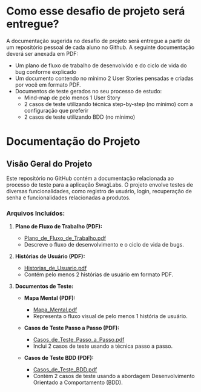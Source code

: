 # Como esse desafio de projeto será entregue?
A documentação sugerida no desafio de projeto será entregue a partir de um repositório pessoal de cada aluno no Github.
A seguinte documentação deverá ser anexada em PDF:
- Um plano de fluxo de trabalho de desenvolvido e do ciclo de vida do bug conforme explicado
- Um documento contendo no mínimo 2 User Stories pensadas e criadas por você em formato PDF.
- Documentos de teste gerados no seu processo de estudo:
  - Mind-map de pelo menos 1 User Story
  - 2 casos de teste utilizando técnica step-by-step (no mínimo) com a configuração que preferir
  - 2 casos de teste utilizando BDD (no mínimo)

# Documentação do Projeto

## Visão Geral do Projeto

Este repositório no GitHub contém a documentação relacionada ao processo de teste para a aplicação SwagLabs. O projeto envolve testes de diversas funcionalidades, como registro de usuário, login, recuperação de senha e funcionalidades relacionadas a produtos.

### Arquivos Incluídos:

1. **Plano de Fluxo de Trabalho (PDF):**
   - [Plano_de_Fluxo_de_Trabalho.pdf](https://github.com/leandrohbar/O-Dia-a-Dia-de-um-QA-A-Pratica-de-Testes-Manuais-Funcionais/blob/main/Fluxo%20de%20Vida%20do%20Bug.pdf)
   - Descreve o fluxo de desenvolvimento e o ciclo de vida de bugs.

2. **Histórias de Usuário (PDF):**
   - [Historias_de_Usuario.pdf](link_para_historias_de_usuario.pdf)
   - Contém pelo menos 2 histórias de usuário em formato PDF.

3. **Documentos de Teste:**
   - **Mapa Mental (PDF):**
     - [Mapa_Mental.pdf](link_para_mapa_mental.pdf)
     - Representa o fluxo visual de pelo menos 1 história de usuário.

   - **Casos de Teste Passo a Passo (PDF):**
     - [Casos_de_Teste_Passo_a_Passo.pdf](https://github.com/leandrohbar/O-Dia-a-Dia-de-um-QA-A-Pratica-de-Testes-Manuais-Funcionais/blob/main/Casos%20de%20Testes.pdf)
     - Inclui 2 casos de teste usando a técnica passo a passo.

   - **Casos de Teste BDD (PDF):**
     - [Casos_de_Teste_BDD.pdf](https://github.com/leandrohbar/O-Dia-a-Dia-de-um-QA-A-Pratica-de-Testes-Manuais-Funcionais/blob/main/Casos%20de%20Testes.pdf)
     - Contém 2 casos de teste usando a abordagem Desenvolvimento Orientado a Comportamento (BDD).

